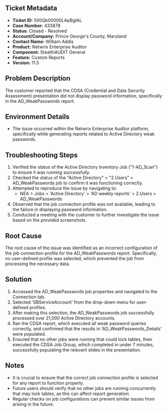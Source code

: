 ## Ticket Metadata
- **Ticket ID:** 500Qk00000LApBgIAL
- **Case Number:** 433878
- **Status:** Closed - Resolved
- **Account/Company:** Prince George's County, Maryland
- **Contact Name:** William Addis
- **Product:** Netwrix Enterprise Auditor
- **Component:** StealthAUDIT General
- **Feature:** Custom Reports
- **Version:** 11.5

## Problem Description
The customer reported that the CDSA (Credential and Data Security Assessment) presentation did not display password information, specifically in the AD_WeakPasswords report.

## Environment Details
- The issue occurred within the Netwrix Enterprise Auditor platform, specifically while generating reports related to Active Directory weak passwords.

## Troubleshooting Steps
1. Verified the status of the Active Directory Inventory Job ("1-AD_Scan") to ensure it was running successfully.
2. Checked the status of the "Active Directory" > "2.Users" > AD_WeakPasswords job to confirm it was functioning correctly.
3. Attempted to reproduce the issue by navigating to:
   - NEA > Jobs > 'Active Directory' > 'AD weekly reports' > 2.Users > AD_WeakPasswords
4. Observed that the job connection profile was not available, leading to the failure in displaying password information.
5. Conducted a meeting with the customer to further investigate the issue based on the provided screenshots.

## Root Cause
The root cause of the issue was identified as an incorrect configuration of the job connection profile for the AD_WeakPasswords report. Specifically, no user-defined profile was selected, which prevented the job from processing the necessary data.

## Solution
1. Accessed the AD_WeakPasswords job properties and navigated to the Connection tab.
2. Selected 'SBServiceAccount' from the drop-down menu for user-defined profiles.
3. After making this selection, the AD_WeakPasswords job successfully processed over 21,000 Active Directory accounts.
4. Ran the CDSA report, which executed all weak password queries correctly, and confirmed that the results in 'AD_WeakPasswords_Details' were populated.
5. Ensured that no other jobs were running that could lock tables, then executed the CDSA Job Group, which completed in under 7 minutes, successfully populating the relevant slides in the presentation.

## Notes
- It is crucial to ensure that the correct job connection profile is selected for any report to function properly.
- Future users should verify that no other jobs are running concurrently that may lock tables, as this can affect report generation.
- Regular checks on job configurations can prevent similar issues from arising in the future.